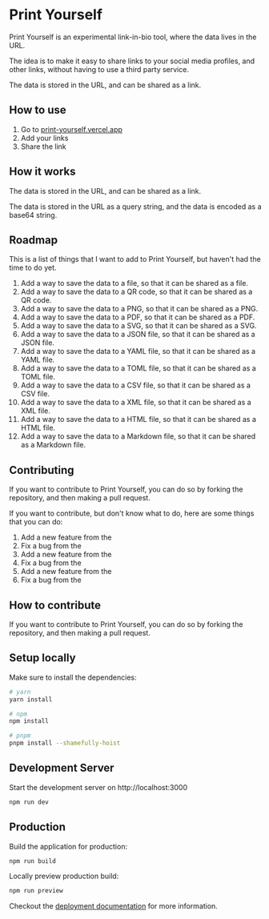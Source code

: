 # Print Yourself

Print Yourself is an experimental link-in-bio tool, where the data lives in the URL.

The idea is to make it easy to share links to your social media profiles, and other links, without having to use a third party service.

The data is stored in the URL, and can be shared as a link.

## How to use

1. Go to [print-yourself.vercel.app](https://print-yourself.vercel.app)
2. Add your links
3. Share the link

## How it works

The data is stored in the URL, and can be shared as a link.

The data is stored in the URL as a query string, and the data is encoded as a base64 string.

## Roadmap

This is a list of things that I want to add to Print Yourself, but haven't had the time to do yet.

1. Add a way to save the data to a file, so that it can be shared as a file.
2. Add a way to save the data to a QR code, so that it can be shared as a QR code.
3. Add a way to save the data to a PNG, so that it can be shared as a PNG.
4. Add a way to save the data to a PDF, so that it can be shared as a PDF.
5. Add a way to save the data to a SVG, so that it can be shared as a SVG.
6. Add a way to save the data to a JSON file, so that it can be shared as a JSON file.
7. Add a way to save the data to a YAML file, so that it can be shared as a YAML file.
8. Add a way to save the data to a TOML file, so that it can be shared as a TOML file.
9. Add a way to save the data to a CSV file, so that it can be shared as a CSV file.
10. Add a way to save the data to a XML file, so that it can be shared as a XML file.
11. Add a way to save the data to a HTML file, so that it can be shared as a HTML file.
12. Add a way to save the data to a Markdown file, so that it can be shared as a Markdown file.

## Contributing

If you want to contribute to Print Yourself, you can do so by forking the repository, and then making a pull request.

If you want to contribute, but don't know what to do, here are some things that you can do:

1. Add a new feature from the
2. Fix a bug from the
3. Add a new feature from the
4. Fix a bug from the
5. Add a new feature from the
6. Fix a bug from the

## How to contribute

If you want to contribute to Print Yourself, you can do so by forking the repository, and then making a pull request.

## Setup locally

Make sure to install the dependencies:

```bash
# yarn
yarn install

# npm
npm install

# pnpm
pnpm install --shamefully-hoist
```

## Development Server

Start the development server on http://localhost:3000

```bash
npm run dev
```

## Production

Build the application for production:

```bash
npm run build
```

Locally preview production build:

```bash
npm run preview
```

Checkout the [deployment documentation](https://v3.nuxtjs.org/guide/deploy/presets) for more information.
